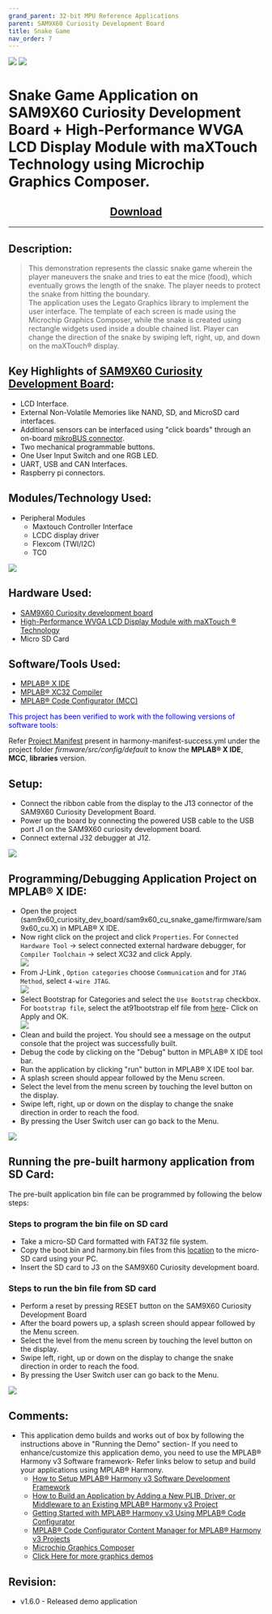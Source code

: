 ```yaml
---
grand_parent: 32-bit MPU Reference Applications
parent: SAM9X60 Curiosity Development Board
title: Snake Game
nav_order: 7
---
```


<img src = "images/microchip_logo.png">
<img src = "images/microchip_mplab_harmony_logo_small.png">

# Snake Game Application on SAM9X60 Curiosity Development Board + High-Performance WVGA LCD Display Module with maXTouch Technology using Microchip Graphics Composer.
<h2 align="center"> <a href="https://github.com/Microchip-MPLAB-Harmony/reference_apps/releases/latest/download/sam9x60_cu_snake_game.zip" > Download </a> </h2>

----

## Description:
> This demonstration represents the classic snake game wherein the player maneuvers the snake and tries to eat the mice (food), which eventually grows the length of the snake. The player needs to protect the snake from hitting the boundary.  
> The application uses the Legato Graphics library to implement the user interface. The template of each screen is made using the Microchip Graphics Composer, while the snake is created using rectangle widgets used inside a double chained list. 
> Player can change the direction of the snake by swiping left, right, up, and down on the maXTouch® display.

## Key Highlights of [SAM9X60 Curiosity Development Board](https://www.microchip.com/en-us/development-tool/EV40E67A):

* LCD Interface.
* External Non-Volatile Memories like NAND, SD, and MicroSD card interfaces.
* Additional sensors can be interfaced using "click boards" through an on-board [mikroBUS connector](https://www.mikroe.com/click).
* Two mechanical programmable buttons.
* One User Input Switch and one RGB LED.
* UART, USB and CAN Interfaces.
* Raspberry pi connectors.

## Modules/Technology Used:
- Peripheral Modules
    - Maxtouch Controller Interface 
    - LCDC display driver
    - Flexcom (TWI/I2C)
    - TC0   <br>
<img src = "images/project_graph.png" align="middle">

## Hardware Used:
- [SAM9X60 Curiosity development board](https://www.microchip.com/en-us/development-tool/EV40E67A)
- [High-Performance WVGA LCD Display Module with maXTouch ® Technology]( https://www.microchip.com/developmenttools/ProductDetails/AC320005-5#additional-summary )
- Micro SD Card

## Software/Tools Used:
- [MPLAB® X IDE](https://microchipdeveloper.com/mplabx:installation)
- [MPLAB® XC32 Compiler](https://microchipdeveloper.com/install:xc32)
- [MPLAB® Code Configurator (MCC)](https://microchipdeveloper.com/install:mcc)

<span style="color:blue"> This project has been verified to work with the following versions of software tools:</span>  

Refer [Project Manifest](./firmware/src/config/default/harmony-manifest-success.yml) present in harmony-manifest-success.yml under the project folder *firmware/src/config/default* to know the **MPLAB® X IDE**, **MCC**, **libraries** version. 

## Setup:
- Connect the ribbon cable from the display to the J13 connector of the SAM9X60 Curiosity Development Board.
- Power up the board by connecting the powered USB cable to the USB port J1 on the SAM9X60 curiosity development board.
- Connect external J32 debugger at J12.    <br>
 
<img src = "images/hardware_setup1.png">

## Programming/Debugging Application Project on MPLAB® X IDE:
- Open the project (sam9x60_curiosity_dev_board/sam9x60_cu_snake_game/firmware/sam9x60_cu.X) in MPLAB® X IDE. 
- Now right click on the project and click `Properties`. For `Connected Hardware Tool` -> select connected external hardware debugger, for `Compiler Toolchain` -> select XC32 and click Apply.  <br>
<img src = "images/step25.png">  <br>
- From J-Link , `Option categories` choose `Communication` and for `JTAG Method`, select `4-wire JTAG`.  <br>
<img src = "images/step21.png">  <br>
- Select Bootstrap for Categories and select the `Use Bootstrap` checkbox. For `bootstrap file`, select the at91bootstrap elf file from [here](./firmware/sam9x60_cu.X/)- Click on Apply and OK.  <br>
<img src = "images/step22.png">  <br>
- Clean and build the project. You should see a message on the output console that the project was successfully built.
- Debug the code by clicking on the "Debug" button in MPLAB® X IDE tool bar.  
- Run the application by clicking "run" button in MPLAB® X IDE tool bar. 
- A splash screen should appear followed by the Menu screen.
- Select the level from the menu screen by touching the level button on the display.
- Swipe left, right, up or down on the display to change the snake direction in order to reach the food.
- By pressing the User Switch user can go back to the Menu.  <br>
<img src = "images/snakegame.png">

## Running the pre-built harmony application from SD Card:
The pre-built application bin file can be programmed by following the below steps:

### Steps to program the bin file on SD card
- Take a micro-SD Card formatted with FAT32 file system.  
- Copy the boot.bin and harmony.bin files from this [location](./hex) to the micro-SD card using your PC.
- Insert the SD card to J3 on the SAM9X60 Curiosity development board.

### Steps to run the bin file from SD card 
- Perform a reset by pressing RESET button on the SAM9X60 Curiosity Development Board
- After the board powers up, a splash screen should appear followed by the Menu screen.
- Select the level from the menu screen by touching the level button on the display.
- Swipe left, right, up or down on the display to change the snake direction in order to reach the food.
- By pressing the User Switch user can go back to the Menu.

<img src = "images/snakegame1.png">

## Comments:
- This application demo builds and works out of box by following the instructions above in "Running the Demo" section- If you need to enhance/customize this application demo, you need to use the MPLAB® Harmony v3 Software framework- Refer links below to setup and build your applications using MPLAB® Harmony.
    - [How to Setup MPLAB® Harmony v3 Software Development Framework](https://ww1.microchip.com/downloads/en/DeviceDoc/How_to_Setup_MPLAB_%20Harmony_v3_Software_Development_Framework_DS90003232C.pdf)
    - [How to Build an Application by Adding a New PLIB, Driver, or Middleware to an Existing MPLAB® Harmony v3 Project](https://microchipdeveloper.com/32mpu:sam9x60-ek-h3-csp-app)    
	- [Getting Started with MPLAB® Harmony v3 Using MPLAB® Code Configurator](https://www.youtube.com/watch?v=KdhltTWaDp0)
    - [MPLAB® Code Configurator Content Manager for MPLAB® Harmony v3 Projects](https://www.youtube.com/watch?v=PRewTzrI3iE)
	- [Microchip Graphics Composer](https://github.com/mchpgfx/legato.docs/wiki/UserGuide-LegatoComposer)
	- [Click Here for more graphics demos](https://github.com/Microchip-MPLAB-Harmony/gfx_apps_sam_9x60)  


## Revision:
- v1.6.0 - Released demo application